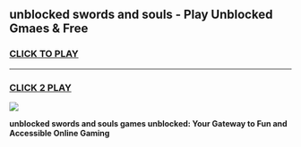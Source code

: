 
## unblocked swords and souls - Play Unblocked Gmaes & Free
<h3>
<a href="https://news.freeplayer.one?title=unblocked_swords_and_souls&ref=23F">CLICK TO PLAY</a></h3>
<hr>

<h3>
<a href="https://news.freeplayer.one?title=unblocked_swords_and_souls&ref=23F">CLICK 2 PLAY</a>
  
</h3>

<a href="https://news.freeplayer.one?title=unblocked_swords_and_souls&ref=23F/"><img src="https://clearcache.store/games.png"></a>


**unblocked swords and souls games unblocked: Your Gateway to Fun and Accessible Online Gaming**

